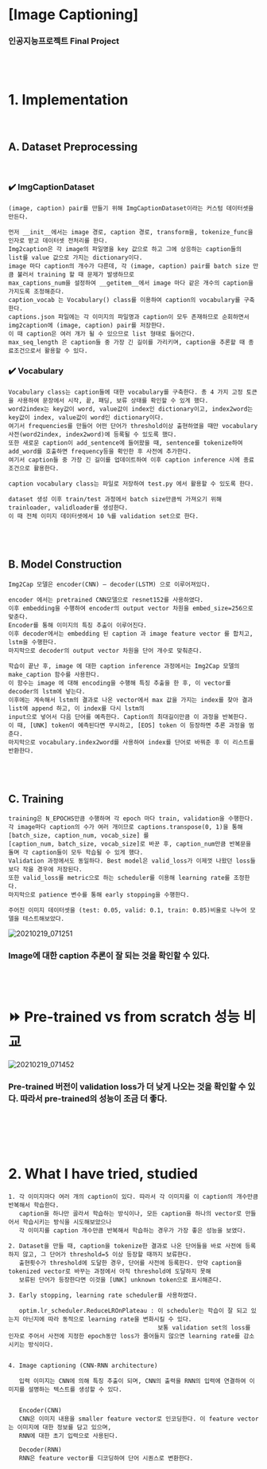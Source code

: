 # [Image Captioning]
### 인공지능프로젝트 Final Project 
</br></br>

# 1. Implementation
</br>

## A. Dataset Preprocessing
</br>

### :heavy_check_mark: ImgCaptionDataset 
``` 
(image, caption) pair를 만들기 위해 ImgCaptionDataset이라는 커스텀 데이터셋을 만든다.

먼저 __init__에서는 image 경로, caption 경로, transform을, tokenize_func을 인자로 받고 데이터셋 전처리를 한다. 
Img2caption은 각 image의 파일명을 key 값으로 하고 그에 상응하는 caption들의 list를 value 값으로 가지는 dictionary이다. 
image 마다 caption의 개수가 다른데, 각 (image, caption) pair를 batch size 만큼 불러서 training 할 때 문제가 발생하므로 
max_captions_num을 설정하여 __getitem__에서 image 마다 같은 개수의 caption을 가지도록 조정해준다. 
caption_vocab 는 Vocabulary() class를 이용하여 caption의 vocabulary를 구축한다. 
captions.json 파일에는 각 이미지의 파일명과 caption이 모두 존재하므로 순회하면서 img2caption에 (image, caption) pair를 저장한다. 
이 때 caption은 여러 개가 될 수 있으므로 list 형태로 들어간다. 
max_seq_length 은 caption들 중 가장 긴 길이를 가리키며, caption을 추론할 때 종료조건으로서 활용할 수 있다. 
``` 



### :heavy_check_mark: Vocabulary
```
Vocabulary class는 caption들에 대한 vocabulary를 구축한다. 총 4 가지 고정 토큰을 사용하여 문장에서 시작, 끝, 패딩, 보류 상태를 확인할 수 있게 했다. 
word2index는 key값이 word, value값이 index인 dictionary이고, index2word는 key값이 index, value값이 word인 dictionary이다. 
여기서 frequencies를 만들어 어떤 단어가 threshold이상 출현하였을 때만 vocabulary 사전(word2index, index2word)에 등록될 수 있도록 했다. 
또한 새로운 caption이 add_sentence에 들어왔을 때, sentence를 tokenize하여 add_word를 호출하면 frequency등을 확인한 후 사전에 추가한다. 
여기서 caption들 중 가장 긴 길이를 업데이트하여 이후 caption inference 시에 종료 조건으로 활용한다.

caption vocabulary class는 파일로 저장하여 test.py 에서 활용할 수 있도록 한다.

dataset 생성 이후 train/test 과정에서 batch size만큼씩 가져오기 위해 trainloader, validloader를 생성한다. 
이 때 전체 이미지 데이터셋에서 10 %를 validation set으로 한다.
```

</br></br>
## B. Model Construction
```
Img2Cap 모델은 encoder(CNN) – decoder(LSTM) 으로 이루어져있다. 

encoder 에서는 pretrained CNN모델으로 resnet152를 사용하였다. 
이후 embedding을 수행하여 encoder의 output vector 차원을 embed_size=256으로 맞춘다. 
Encoder를 통해 이미지의 특징 추출이 이루어진다. 
이후 decoder에서는 embedding 된 caption 과 image feature vector 를 합치고, lstm을 수행한다. 
마지막으로 decoder의 output vector 차원을 단어 개수로 맞춰준다. 

학습이 끝난 후, image 에 대한 caption inference 과정에서는 Img2Cap 모델의 make_caption 함수를 사용한다. 
이 함수는 image 에 대해 encoding을 수행해 특징 추출을 한 후, 이 vector를 decoder의 lstm에 넣는다. 
이후에는 계속해서 lstm의 결과로 나온 vector에서 max 값을 가지는 index를 찾아 결과 list에 append 하고, 이 index를 다시 lstm의
input으로 넣어서 다음 단어를 예측한다. Caption의 최대길이만큼 이 과정을 반복한다. 
이 때, [UNK] token이 예측된다면 무시하고, [EOS] token 이 등장하면 추론 과정을 멈춘다. 
마지막으로 vocabulary.index2word를 사용하여 index를 단어로 바꿔준 후 이 리스트를 반환한다.
```

</br></br>
## C. Training
```
training은 N_EPOCHS만큼 수행하며 각 epoch 마다 train, validation을 수행한다. 
각 image마다 caption의 수가 여러 개이므로 captions.transpose(0, 1)을 통해 [batch_size, caption_num, vocab_size] 를
[caption_num, batch_size, vocab_size]로 바꾼 후, caption_num만큼 반복문을 돌며 각 caption들이 모두 학습될 수 있게 했다. 
Validation 과정에서도 동일하다. Best model은 valid_loss가 이제껏 나왔던 loss들보다 작을 경우에 저장된다. 
또한 valid_loss를 metric으로 하는 scheduler를 이용해 learning rate를 조정한다. 
마지막으로 patience 변수를 통해 early stopping을 수행한다.

주어진 이미지 데이터셋을 (test: 0.05, valid: 0.1, train: 0.85)비율로 나누어 모델을 테스트해보았다.
```

![20210219_071251](https://user-images.githubusercontent.com/32799078/108428527-092a1580-7282-11eb-804d-15c6ca5716b9.png)

### Image에 대한 caption 추론이 잘 되는 것을 확인할 수 있다.

</br></br>
# :fast_forward: Pre-trained vs from scratch 성능 비교

![20210219_071452](https://user-images.githubusercontent.com/32799078/108428636-35de2d00-7282-11eb-98af-2199559a4b86.png)

### Pre-trained 버전이 validation loss가 더 낮게 나오는 것을 확인할 수 있다. 따라서 pre-trained의 성능이 조금 더 좋다.


</br></br></br></br>
# 2. What I have tried, studied
```
1. 각 이미지마다 여러 개의 caption이 있다. 따라서 각 이미지를 이 caption의 개수만큼 반복해서 학습한다. 
   caption을 하나만 골라서 학습하는 방식이나, 모든 caption을 하나의 vector로 만들어서 학습시키는 방식을 시도해보았으나 
   각 이미지를 caption 개수만큼 반복해서 학습하는 경우가 가장 좋은 성능을 보였다.
   
2. Dataset을 만들 때, caption을 tokenize한 결과로 나온 단어들을 바로 사전에 등록하지 않고, 그 단어가 threshold=5 이상 등장할 때까지 보류한다. 
   출현횟수가 threshold에 도달한 경우, 단어를 사전에 등록한다. 만약 caption을 tokenized vector로 바꾸는 과정에서 아직 threshold에 도달하지 못해 
   보류된 단어가 등장한다면 이것을 [UNK] unknown token으로 표시해준다.
   
3. Early stopping, learning rate scheduler를 사용하였다.

   optim.lr_scheduler.ReduceLROnPlateau : 이 scheduler는 학습이 잘 되고 있는지 아닌지에 따라 동적으로 learning rate을 변화시킬 수 있다. 
                                          보통 validation set의 loss를 인자로 주어서 사전에 지정한 epoch동안 loss가 줄어들지 않으면 learning rate를 감소시키는 방식이다.
                                          
                                   
4. Image captioning (CNN-RNN architecture)

   입력 이미지는 CNN에 의해 특징 추출이 되며, CNN의 출력을 RNN의 입력에 연결하여 이미지를 설명하는 텍스트를 생성할 수 있다.
   
   
   Encoder(CNN)
   CNN은 이미지 내용을 smaller feature vector로 인코딩한다. 이 feature vector는 이미지에 대한 정보를 담고 있으며, 
   RNN에 대한 초기 입력으로 사용된다.
   
   Decoder(RNN)
   RNN은 feature vector를 디코딩하여 단어 시퀀스로 변환한다.
```




